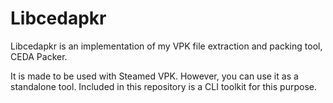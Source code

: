 # Libcedapkr

Libcedapkr is an implementation of my VPK file extraction and packing tool, CEDA Packer.

It is made to be used with Steamed VPK. However, you can use it as a standalone tool. Included in this repository is a CLI toolkit for this purpose.
